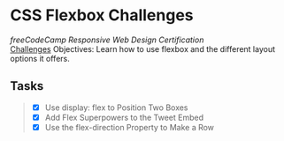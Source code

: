 # CSS Flexbox Challenges
_freeCodeCamp Responsive Web Design Certification_\
[Challenges](https://www.freecodecamp.org/learn/responsive-web-design/css-flexbox/)
Objectives: Learn how to use flexbox and the different layout options it offers.

## Tasks
> - [x] Use display: flex to Position Two Boxes
> - [x] Add Flex Superpowers to the Tweet Embed
> - [x] Use the flex-direction Property to Make a Row
